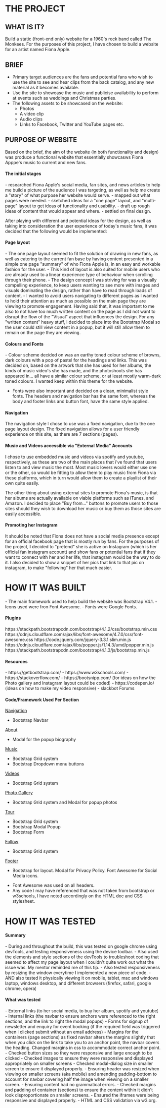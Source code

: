 <h1>THE PROJECT</h1>

<h2>WHAT IS IT?</h2>

Build a static (front-end only) website for a 1960's rock band called The Monkees. For the purposes of this project, I have chosen to build a website for an artist named Fiona Apple.

<h2>BRIEF</h2>

- Primary target audiences are the fans and potential fans who wish to use the site to see and hear clips from the back catalog, and any new material as it becomes available.
- Use the site to showcase the music and publicise availability to perform at events such as weddings and Christmas parties.
- The following assets to be showcased on the website:
    - Photos
    - A video clip
    - Audio clips
    - Links to Facebook, Twitter and YouTube pages etc.

<h2>PURPOSE OF WEBSITE</h2>

Based on the brief, the aim of the website (in both functionality and design) was produce a functional website that essentially showcasws Fiona Apppe's music to 
current and new fans. 

<h4> The initial stages </h4>
- researched Fiona Apple's social media, fan sites, and news articles to help me build a picture of the audience I was targeting, as well as help me create a "story" of what
  purpose her website would serve.
- mapped out what pages were needed.
- sketched ideas for a "one page" layout, and "multi-page" layout to get ideas of functionality and usability.
- draft up rough ideas of content that would appear and where.
- settled on final design.

After playing with different and potential ideas for the design, as well as taking into consideration the user experience of today's music fans, 
it was decided that the following would be implemented:

<h4>Page layout</h4> 
- The one page layout seemed to fit the solution of drawing in new fans, as well as catering to the current fan base by having content presented in a simple one page "summary" of
  who Fiona Apple is, in an easy and workable fashion for the user.
- This kind of layout is also suited for mobile users who are already used to a linear experience type of behaviour when scrolling through their phone.
- The design concept I was striving for was a visually compelling experience, to keep users wanting to see more with images and visuals dominating 
  the design, rather than have to read through loads of content.
- I wanted to avoid users navigating to different pages as I wanted to hold their attention as much as possible on the main page they are viewing to promote engagement. Having said that, 
  it was important to me also to not have too much written content on the page as I did not want to disrupt the flow of the "Visual" aspect that influences the design. 
  For any "written content" heavy stuff, I decided to place into the Bootstrap Modal so the user could still view content in a popup, but it will 
  still allow them to remain on the page they are viewing.

<h4>Colours and Fonts</h4>
- Colour scheme decided on was an earthy toned colour scheme of browns, dark colours with a pop of pastel for the headings and links. This was decided on, based on the
  artwork that she has used for her albums, the kinds of music video's she has made, and the photoshoots she has appeared in... all have a similar colour scheme, or at least
  mostly warm-dark toned colours. I wanted keep within this theme for the website.

- Fonts were also important and decided on a clean, minimalist style fonts. The headers and navigation bar has the same font, whereas the body and footer links and button font,
  have the same style applied.

<h4>Navigation</h4>
The navigation style I chose to use was a fixed navigation, due to the one page layout design. The fixed navigation allows for a user friendly experience on this site, as
there are 7 sections (pages).

<h4>Music and Videos accessible via "External Media" Accounts</h4> 
I chose to use embedded music and videos via spotify and youtube, respectively, as these are two of the main places that i've found that users listen to and view music the most. Most music lovers
would either use one or the other, so would be fitting to allow them to play music from Fiona via these platforms, which in turn would allow them to create a playlist of 
their own quite easily.

The other thing about using external sites to promote Fiona's music, is that her albums are actually available on viable platforms such as iTunes, and Amazon. I decided to place "Buy from..." buttons 
to promote users to those sites should they wish to download her music or buy them as those sites are easily accessible.

<h4>Promoting her Instagram</h4>
It should be noted that Fiona does not have a social media presence except for an official facebook page that is mostly run by fans. For the purposes of the project, I decided to "pretend"
she is active on Instagram (which is her official fan instagram account) and show fans or potential fans that if they want to connect with her and her life, that instagram would be the way to do it. I 
also decided to show a snippet of her pics that link to that pic on instagram, to make "following" her that much easier.

<h1>HOW IT WAS BUILT</h1>
- The main framework used to help build the website was Bootstrap V4.1. 
- Icons used were fron Font Awesome. 
- Fonts were Google Fonts.

<h4>Plugins</h4>
https://stackpath.bootstrapcdn.com/bootstrap/4.1.2/css/bootstrap.min.css
https://cdnjs.cloudflare.com/ajax/libs/font-awesome/4.7.0/css/font-awesome.css
https://code.jquery.com/jquery-3.3.1.slim.min.js
https://cdnjs.cloudflare.com/ajax/libs/popper.js/1.14.3/umd/popper.min.js
https://stackpath.bootstrapcdn.com/bootstrap/4.1.3/js/bootstrap.min.js

<h4>Resources</h4>
- https://getbootstrap.com/
- https://www.w3schools.com/
- https://stackoverflow.com/
- https://bootsnipp.com/ (for ideas on how the Photo gallery and Instagram layout could be coded)
- https://codepen.io/ (ideas on how to make my video responsive)
- slackbot Forums 

<h4>Code/Framework Used Per Section</h4>

<u>Navigation</u>
- Bootstrap Navbar

<u>About</u>
- Modal for the popup biography

<u>Music</u>
- Bootstrap Grid system
- Bootstrap Dropdown menu buttons

<u>Videos</u>
- Bootstrap Grid system

<u>Photo Gallery</u>
- Bootstrap Grid system and Modal for popup photos

<u>Tour</u>
- Bootstrap Grid system
- Bootstrap Modal Popup
- Bootstrap Form

<u>Follow</u>
- Bootstrap Grid system

<u>Footer</u>
- Bootstrap for layout. Modal for Privacy Policy. Font Awesome for Social Media icons.

* Font Awesome was used on all headers.
* Any code I may have referenced that was not taken from bootstrap or w3schools, I have noted accordingly on the HTML doc and CSS stylesheet.

<h1>HOW IT WAS TESTED</h1>

<h4>Summary</h4>
- During and throughout the build, this was tested on google chrome using devTools, and testing responsiveness using the device toolbar. 
- Also used the elements and style sections of the devTools to troubleshoot coding that seemed to affect my page layout when I couldn't quite work out what the issue was. 
  My mentor reminded me of this tip.
- Also tested responsiveness by resizing the window everytime I implemented a new piece of code.
- AND also tested it physically viewing it on mobile, tablet, mac and windows laptop, windows desktop, and different browsers (firefox, safari, google chrome, opera)

<h4>What was tested</h4>
- External links (to her social media, to buy her album, spotify and youtube)
- Internal links (the navbar to ensure anchors were referenced to the right sections, and the link to right the modal popups)
- Forms for signup of newsletter and enquiry for event booking (if the required field was triggered when i clicked submit without an email address)
- Margins for the containers (page sections) as fixed navbar alters the margins slightly that when you click on the link to take you to an anchor point,
  the navbar covers the heading. Changed margins in css to accommodate correct anchor point.
- Checked button sizes so they were responsive and large enough to be clicked
- Checked images to ensure they were responsive and displayed appropriately on smaller screens
- Checked modal-dialog size in smaller screen to ensure it displayed properly.
- Ensuring header was resized when viewing on smaller screens (aka mobile) and amending padding-bottom to account for navbar covering half the image when viewing on a smaller screen.
- Ensuring content had no grammatical errors.
- Checked margins and padding of container (sections) to ensure the content within it didn't look disproportionate on smaller screens.
- Ensured the iframes were being responsive and displayed properly.
- HTML and CSS validation via w3.org. 











